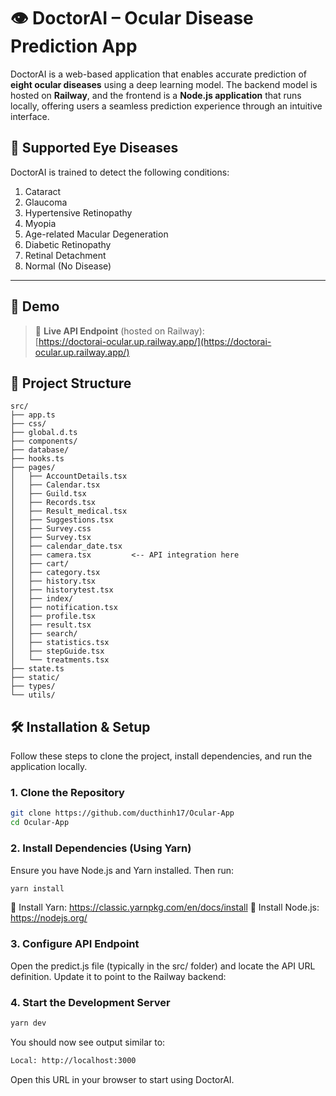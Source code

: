 # 👁️ DoctorAI – Ocular Disease Prediction App

DoctorAI is a web-based application that enables accurate prediction of **eight ocular diseases** using a deep learning model. The backend model is hosted on **Railway**, and the frontend is a **Node.js application** that runs locally, offering users a seamless prediction experience through an intuitive interface.

## 🔬 Supported Eye Diseases
DoctorAI is trained to detect the following conditions:

1. Cataract  
2. Glaucoma  
3. Hypertensive Retinopathy  
4. Myopia  
5. Age-related Macular Degeneration  
6. Diabetic Retinopathy  
7. Retinal Detachment  
8. Normal (No Disease)

---

## 🚀 Demo

> 🔗 **Live API Endpoint** (hosted on Railway):  
> [https://doctorai-ocular.up.railway.app/](https://doctorai-ocular.up.railway.app/)

## 📁 Project Structure

```
src/
├── app.ts
├── css/
├── global.d.ts
├── components/
├── database/
├── hooks.ts
├── pages/
│   ├── AccountDetails.tsx
│   ├── Calendar.tsx
│   ├── Guild.tsx
│   ├── Records.tsx
│   ├── Result_medical.tsx
│   ├── Suggestions.tsx
│   ├── Survey.css
│   ├── Survey.tsx
│   ├── calendar_date.tsx
│   ├── camera.tsx         <-- API integration here
│   ├── cart/
│   ├── category.tsx
│   ├── history.tsx
│   ├── historytest.tsx
│   ├── index/
│   ├── notification.tsx
│   ├── profile.tsx
│   ├── result.tsx
│   ├── search/
│   ├── statistics.tsx
│   ├── stepGuide.tsx
│   └── treatments.tsx
├── state.ts
├── static/
├── types/
└── utils/
```


## 🛠️ Installation & Setup

Follow these steps to clone the project, install dependencies, and run the application locally.

### 1. Clone the Repository

```bash
git clone https://github.com/ducthinh17/Ocular-App
cd Ocular-App
```
### 2. Install Dependencies (Using Yarn)
Ensure you have Node.js and Yarn installed. Then run:

```bash
yarn install
```
🔗 Install Yarn: https://classic.yarnpkg.com/en/docs/install
🔗 Install Node.js: https://nodejs.org/
### 3. Configure API Endpoint
Open the predict.js file (typically in the src/ folder) and locate the API URL definition. Update it to point to the Railway backend:

### 4. Start the Development Server

```bash
yarn dev
```
You should now see output similar to:
```bash
Local: http://localhost:3000
```
Open this URL in your browser to start using DoctorAI.
